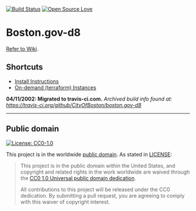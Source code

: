 [![Build Status](https://travis-ci.org/CityOfBoston/boston.gov-d8.png)](https://travis-ci.org/CityOfBoston/boston.gov-d8) [![Open Source Love](https://badges.frapsoft.com/os/v2/open-source.png?v=103)](https://github.com/ellerbrock/open-source-badges/)

# Boston.gov-d8

[Refer to Wiki](https://github.com/CityOfBoston/boston.gov-d8/wiki).

## Shortcuts ##

* [Install Instructions](https://github.com/CityOfBoston/boston.gov-d8/wiki/Installation-Instructions)
* [On-demand (terraform) Instances](https://github.com/CityOfBoston/boston.gov-d8/wiki/Terraform)

**04/11/2002: Migrated to travis-ci.com.**
*Archived build info found at: https://travis-ci.org/github/CityOfBoston/boston.gov-d8*


---
## Public domain ##
[![License: CC0-1.0](https://img.shields.io/badge/License-CC0%201.0-lightgrey.svg)](http://creativecommons.org/publicdomain/zero/1.0/)

This project is in the worldwide [public domain](https://github.com/CityOfBoston/boston.gov-d8/blob/master/LICENSE.md). As stated in [LICENSE](https://github.com/CityOfBoston/boston.gov-d8/blob/master/LICENSE.md):

> This project is in the public domain within the United States, and copyright and related rights in the work worldwide are waived through the [CC0 1.0 Universal public domain dedication](https://creativecommons.org/publicdomain/zero/1.0/).
>
> All contributions to this project will be released under the CC0 dedication. By submitting a pull request, you are agreeing to comply with this waiver of copyright interest.

